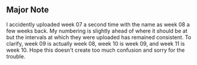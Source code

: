 ## Major Note

I accidently uploaded week 07 a second time with the name as week 08 a few weeks back.
My numbering is slightly ahead of where it should be at but the intervals at which
they were uploaded has remained consistent. To clarify, week 09 is actually week 08,
week 10 is week 09, and week 11 is week 10. Hope this doesn't create too much
confusion and sorry for the trouble.
